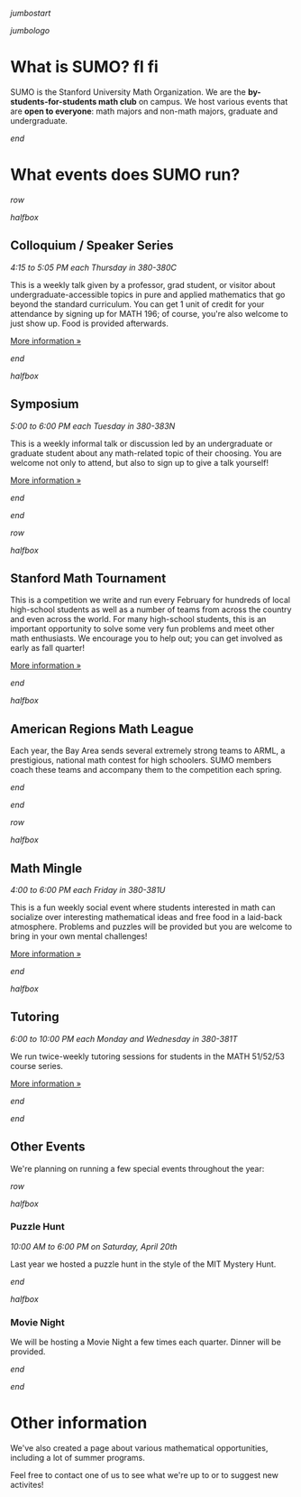 $jumbostart$

$jumbologo$

# What is SUMO? fl fi

SUMO is the Stanford University Math Organization. We are the
**by-students-for-students math club** on campus. We host various events that
are **open to everyone**: math majors and non-math majors, graduate and
undergraduate.

$end$

# What events does SUMO run?

$row$

$halfbox$

## Colloquium / Speaker Series

*4:15 to 5:05 PM each Thursday in 380-380C*

This is a weekly talk given by a professor, grad student, or visitor about
undergraduate-accessible topics in pure and applied mathematics that go beyond
the standard curriculum. You can get 1 unit of credit for your attendance by
signing up for MATH&nbsp;196; of course, you're also welcome to just show up.
Food is provided afterwards.

[More information »]()

$end$

$halfbox$

## Symposium

*5:00 to 6:00 PM each Tuesday in 380-383N*

This is a weekly informal talk or discussion led by an undergraduate or graduate
student about any math-related topic of their choosing. You are welcome not only
to attend, but also to sign up to give a talk yourself!

[More information »]()

$end$

$end$

$row$

$halfbox$

## Stanford Math Tournament

This is a competition we write and run every February for hundreds of local
high-school students as well as a number of teams from across the country and
even across the world. For many high-school students, this is an important
opportunity to solve some very fun problems and meet other math enthusiasts. We
encourage you to help out; you can get involved as early as fall quarter!

[More information »]()

$end$

$halfbox$

## American Regions Math League

Each year, the Bay Area sends several extremely strong teams to ARML, a
prestigious, national math contest for high schoolers. SUMO members coach these
teams and accompany them to the competition each spring.

$end$

$end$

$row$

$halfbox$

## Math Mingle

*4:00 to 6:00 PM each Friday in 380-381U*

This is a fun weekly social event where students interested in math can
socialize over interesting mathematical ideas and free food in a laid-back
atmosphere. Problems and puzzles will be provided but you are welcome to bring
in your own mental challenges!

[More information »]()

$end$

$halfbox$

## Tutoring

*6:00 to 10:00 PM each Monday and Wednesday in 380-381T*

We run twice-weekly tutoring sessions for students in the MATH 51/52/53 course
series.

[More information »]()

$end$

$end$

## Other Events

We're planning on running a few special events throughout the year:

$row$

$halfbox$

### Puzzle Hunt

*10:00 AM to 6:00 PM on Saturday, April 20th*

Last year we hosted a puzzle hunt in the style of the MIT Mystery Hunt.

$end$

$halfbox$

### Movie Night

We will be hosting a Movie Night a few times each quarter. Dinner will be
provided.

$end$

$end$

# Other information

We've also created a page about various mathematical opportunities, including a
lot of summer programs.

Feel free to contact one of us to see what we're up to or to suggest new
activites!
